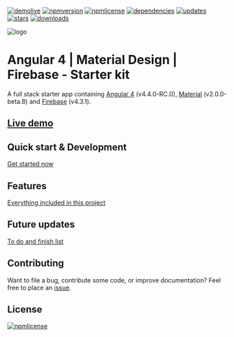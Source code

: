[![demolive](https://img.shields.io/badge/demo-live-green.svg)](http://angular4.jerouw.nl/)
[![npmversion](https://img.shields.io/npm/v/ngxmatfire.svg)]()
[![npmlicense](https://img.shields.io/npm/l/ngxmatfire.svg)](https://github.com/jameschan888/Angular-ui-firebase/blob/master/LICENSE/)
[![dependencies](https://img.shields.io/badge/dependencies-up%20to%20date-brightgreen.svg)](https://github.com/jameschan888/Angular-ui-firebase/blob/master/package.json)
[![updates](https://img.shields.io/badge/updates-weekly-yellowgreen.svg)](https://github.com/jameschan888/Angular-ui-firebase/commits/master)
[![stars](https://img.shields.io/github/stars/jameschan888/Angular-ui-firebase.svg)](https://github.com/jameschan888/Angular-ui-firebase/stargazers)
[![downloads](https://img.shields.io/npm/dy/ngxmatfire.svg)]()

![logo](https://jerouw.nl/wp-content/uploads/2017/05/ngfbmd.png "Logo")  

# Angular 4 | Material Design | Firebase - Starter kit
A full stack starter app containing [Angular 4](https://angular.io) (v4.4.0-RC.0), [Material](https://material.io/) (v2.0.0-beta.8) and [Firebase](https://firebase.google.com/) (v4.3.1).

## [Live demo](http://angular4.jerouw.nl) 
   

## Quick start & Development
[Get started now](https://github.com/jameschan888/Angular-ui-firebase/blob/master/docs/DEVELOPER.md)  

## Features
[Everything included in this project](https://github.com/jameschan888/Angular-ui-firebase/blob/master/docs/FEATURES.md)  

## Future updates
[To do and finish list](https://github.com/jameschan888/Angular-ui-firebase/blob/master/docs/TODO.md)  

## Contributing
Want to file a bug, contribute some code, or improve documentation? Feel free to place an [issue](https://github.com/jameschan888/Angular-ui-firebase/issues).

## License
[![npmlicense](https://img.shields.io/npm/l/ng4matfire.svg)](https://github.com/jameschan888/Angular-ui-firebase/blob/master/LICENSE/)